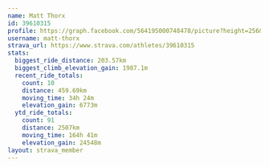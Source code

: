 ```yaml
---
name: Matt Thorx
id: 39610315
profile: https://graph.facebook.com/564195000748478/picture?height=256&width=256
username: matt-thorx
strava_url: https://www.strava.com/athletes/39610315
stats:
  biggest_ride_distance: 203.57km
  biggest_climb_elevation_gain: 1987.1m
  recent_ride_totals:
    count: 10
    distance: 459.69km
    moving_time: 34h 24m
    elevation_gain: 6773m
  ytd_ride_totals:
    count: 91
    distance: 2507km
    moving_time: 164h 41m
    elevation_gain: 24548m
layout: strava_member
--- 
```


